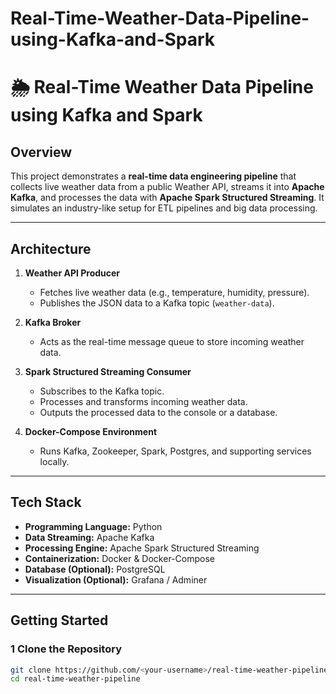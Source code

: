 # Real-Time-Weather-Data-Pipeline-using-Kafka-and-Spark

# 🌦 Real-Time Weather Data Pipeline using Kafka and Spark

## Overview
This project demonstrates a **real-time data engineering pipeline** that collects live weather data from a public Weather API, streams it into **Apache Kafka**, and processes the data with **Apache Spark Structured Streaming**. It simulates an industry-like setup for ETL pipelines and big data processing.

---

##  Architecture
1. **Weather API Producer**  
   - Fetches live weather data (e.g., temperature, humidity, pressure).  
   - Publishes the JSON data to a Kafka topic (`weather-data`).  

2. **Kafka Broker**  
   - Acts as the real-time message queue to store incoming weather data.  

3. **Spark Structured Streaming Consumer**  
   - Subscribes to the Kafka topic.  
   - Processes and transforms incoming weather data.  
   - Outputs the processed data to the console or a database.  

4. **Docker-Compose Environment**  
   - Runs Kafka, Zookeeper, Spark, Postgres, and supporting services locally.  

---

##  Tech Stack
- **Programming Language:** Python  
- **Data Streaming:** Apache Kafka  
- **Processing Engine:** Apache Spark Structured Streaming  
- **Containerization:** Docker & Docker-Compose  
- **Database (Optional):** PostgreSQL  
- **Visualization (Optional):** Grafana / Adminer  

---

##  Getting Started

### 1 Clone the Repository
```bash
git clone https://github.com/<your-username>/real-time-weather-pipeline.git
cd real-time-weather-pipeline
